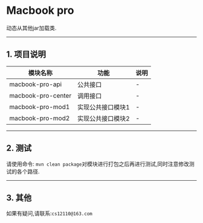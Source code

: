 # Macbook pro

动态从其他jar加载类.

---

## 1. 项目说明

| 模块名称 | 功能 | 说明 |
| --- |  --- | --- |
| macbook-pro-api | 公共接口 | - |
| macbook-pro-center | 调用接口| - |
| macbook-pro-mod1| 实现公共接口模块1 | - |
| macbook-pro-mod2| 实现公共接口模块2 | - |

---

## 2. 测试

请使用命令: `mvn clean package`对模块进行打包之后再进行测试,同时注意修改测试的各个路径.

---

## 3. 其他

如果有疑问,请联系:`cs12110@163.com`



